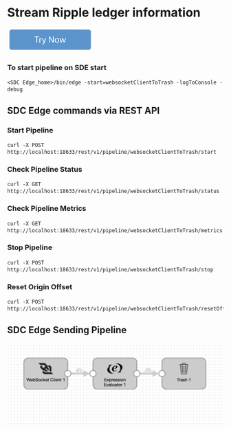 # Stream Ripple ledger information

[![Try Now](../trynow.png)](http://localhost:18630?pipelineTitle=websocketClientToTrash&importPipelineFromUrl=https://raw.githubusercontent.com/streamsets/datacollector-edge/master/resources/samplePipelines/websocketClientToTrash/pipeline.json)

### To start pipeline on SDE start

    <SDC Edge_home>/bin/edge -start=websocketClientToTrash -logToConsole -debug

## SDC Edge commands via REST API

### Start Pipeline
    curl -X POST http://localhost:18633/rest/v1/pipeline/websocketClientToTrash/start

### Check Pipeline Status
    curl -X GET http://localhost:18633/rest/v1/pipeline/websocketClientToTrash/status

### Check Pipeline Metrics
    curl -X GET http://localhost:18633/rest/v1/pipeline/websocketClientToTrash/metrics

### Stop Pipeline
    curl -X POST http://localhost:18633/rest/v1/pipeline/websocketClientToTrash/stop

### Reset Origin Offset
    curl -X POST http://localhost:18633/rest/v1/pipeline/websocketClientToTrash/resetOffset


## SDC Edge Sending Pipeline

![Image of SDC Edge Sending Pipeline](edge.png)
